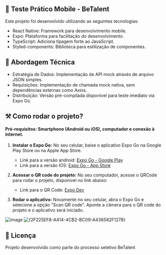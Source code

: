 ## 📱 Teste Prático Mobile - BeTalent
Este projeto foi desenvolvido utilizando as seguintes tecnologias:

- React Native: Framework para desenvolvimento mobile.
- Expo: Plataforma para facilitação do desenvolvimento.
- TypeScript: Adiciona tipagem forte ao JavaScript.
- Styled-components: Biblioteca para estilização de componentes.

## 🔧 Abordagem Técnica

- Estratégia de Dados: Implementação de API mock através de arquivo JSON simples.
- Requisições: Implementação de chamada mock nativa, sem dependências externas como Axios.
- Distribuição: Versão pré-compilada disponível para teste imediato via Expo Go.

## ⚒️ Como rodar o projeto?

#### Pré-requisitos: Smartphone (Android ou iOS), computador e conexão à internet.

1. **Instalar o Expo Go:** No seu celular, baixe o aplicativo Expo Go na Google Play Store ou na Apple App Store.
   - Link para a versão android: [Expo Go - Google Play](https://play.google.com/store/apps/details?id=host.exp.exponent&hl=pt_BR)
   - Link para a versão IOS: [Expo Go - App Store](https://apps.apple.com/br/app/expo-go/id982107779)

2. **Acessar o QR code do projeto:** No seu computador, acesse o QRCode para rodar o projeto, disponível no link abaixo:
   - Link para o QR Code: [Expo Dev](https://expo.dev/preview/update?message=%F0%9F%93%9D%20chore%3A%20movendo%20mock%20de%20dados%20para%20registro%20local%20por%20conta%20de%20inconsist%C3%AAncias%20no%20mockpi.io&updateRuntimeVersion=1.0.0&createdAt=2024-11-20T20%3A46%3A53.050Z&slug=exp&projectId=c41ba84f-b030-4745-9e0b-4392265cfb52&group=ca438d2b-6d9b-478a-b6ce-1954390e9a5c)

3. **Rodar o aplicativo:** Novamente no seu celular, abra o Expo Go e selecione a opção "Scan QR code". Aponte a câmera para o QR code do projeto e o aplicativo será iniciado.

  ![image](https://github.com/user-attachments/assets/8daa7815-8df1-415d-ace2-6b02e5745c16)
  ![{2F225EF8-A414-4CB2-BC09-A436582F1278}](https://github.com/user-attachments/assets/5ab54f24-7ff1-44dc-b6c1-d34e2742d3f1)

## 📄 Licença
Projeto desenvolvido como parte do processo seletivo BeTalent
